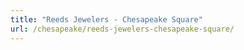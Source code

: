 ```yaml
---
title: "Reeds Jewelers - Chesapeake Square"
url: /chesapeake/reeds-jewelers-chesapeake-square/
---
```

